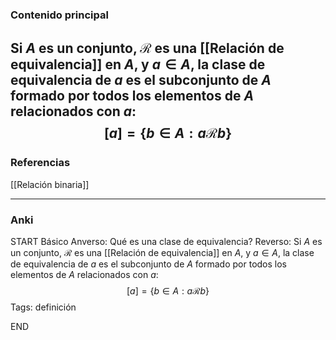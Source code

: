 ### Contenido principal

Si $A$ es un conjunto, $\mathcal R$ es una [[Relación de equivalencia]] en $A$, y $a \in A$, la clase de equivalencia de $a$ es el subconjunto de $A$ formado por todos los elementos de $A$ relacionados con $a$:
$$
[a] = \{b \in A : a \mathcal R b\}
$$
--- 
### Referencias

[[Relación binaria]]

---
### Anki

START
Básico
Anverso: Qué es una clase de equivalencia?
Reverso: Si $A$ es un conjunto, $\mathcal R$ es una [[Relación de equivalencia]] en $A$, y $a \in A$, la clase de equivalencia de $a$ es el subconjunto de $A$ formado por todos los elementos de $A$ relacionados con $a$:
$$
[a] = \{b \in A : a \mathcal R b\}
$$
Tags: definición
<!--ID: 1705771401009-->
END
